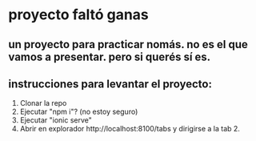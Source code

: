 # proyecto faltó ganas
## un proyecto para practicar nomás. no es el que vamos a presentar. pero si querés sí es.

## instrucciones para levantar el proyecto:

1. Clonar la repo
2. Ejecutar "npm i"? (no estoy seguro)
3. Ejecutar "ionic serve"
4. Abrir en explorador http://localhost:8100/tabs y dirigirse a la tab 2.